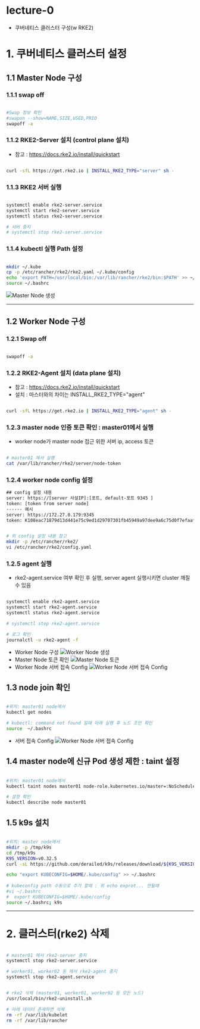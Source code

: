 # lecture-0
- 쿠버네티스 클러스터 구성(w RKE2)

# 1. 쿠버네티스 클러스터 설정

## 1.1 Master Node 구성 

### 1.1.1 swap off
```bash

#Swap 정보 확인 
#swapon --show=NAME,SIZE,USED,PRIO
swapoff -a
```

### 1.1.2 RKE2-Server 설치 (control plane 설치)
  - 참고 : https://docs.rke2.io/install/quickstart
```bash

curl -sfL https://get.rke2.io | INSTALL_RKE2_TYPE="server" sh -
```

### 1.1.3 RKE2 서버 실행
```bash

systemctl enable rke2-server.service
systemctl start rke2-server.service
systemctl status rke2-server.service

# 서버 중지
# systemctl stop rke2-server.service
```

### 1.1.4 kubectl 실행 Path 설정
```bash

mkdir ~/.kube
cp -p /etc/rancher/rke2/rke2.yaml ~/.kube/config 
echo 'export PATH=/usr/local/bin:/var/lib/rancher/rke2/bin:$PATH' >> ~/.bashrc
source ~/.bashrc
```
![Master Node 생성](/lecture0/img/lecture0-rke2-master01.png)

---
## 1.2 Worker Node 구성

### 1.2.1 Swap off
```bash

swapoff -a
```
### 1.2.2 RKE2-Agent 설치 (data plane 설치)
  - 참고 : https://docs.rke2.io/install/quickstart
  - 설치 : 마스터와의 차이는 INSTALL_RKE2_TYPE="agent"
```bash

curl -sfL https://get.rke2.io | INSTALL_RKE2_TYPE="agent" sh -
```
### 1.2.3 master node 인증 토큰 확인 : master01에서 실행
  - worker node가 master node 접근 위한 서버 ip, access 토큰  
```bash

# master01 에서 실행
cat /var/lib/rancher/rke2/server/node-token
```
### 1.2.4 worker node config 설정
```dtd
## config 설정 내용
server: https://[server 사설IP]:[포트, default-포트 9345 ]
token: [token from server node]
------ 예시 
server: https://172.27.0.179:9345
token: K108eac71879d13d441e75c9ed1d29707301fb45949a97dee9a6c75d0f7efaafd92::server:6f5807d838625bb6e08dc267f93f6d39
```
```bash

# 위 config 설정 내용 참고
mkdir -p /etc/rancher/rke2/
vi /etc/rancher/rke2/config.yaml
```
### 1.2.5 agent 실행
- rke2-agent.service 여부 확인 후 실행, server agent 실행시키면 cluster 깨질 수 있음
```bash

systemctl enable rke2-agent.service
systemctl start rke2-agent.service
systemctl status rke2-agent.service

# systemctl stop rke2-agent.service

# 로그 확인 
journalctl -u rke2-agent -f
```
- Worker Node 구성
![Worker Node 생성](/lecture0/img/lecture0-rke2-worker02.png)
- Master Node 토큰 확인
![Master Node 토큰](/lecture0/img/lecture0-rke2-worker01-token.png)
- Worker Node 서버 접속 Config
![Worker Node 서버 접속 Config](/lecture0/img/lecture0-rke2-worker01-config.png)

## 1.3 node join 확인

```bash

#위치: master01 node에서
kubectl get nodes 

# kubectl: command not found 일때 아래 실행 후 노드 조인 확인
source  ~/.bashrc 
```
- 서버 접속 Config
![Worker Node 서버 접속 Config](/lecture0/img/lecture0-node-join.png)

## 1.4 master node에 신규 Pod 생성 제한 : taint 설정

```bash

#위치: master01 node에서
kubectl taint nodes master01 node-role.kubernetes.io/master=:NoSchedule

# 설정 확인
kubectl describe node master01
```

## 1.5 k9s 설치

```bash

#위치: master node에서
mkdir -p /tmp/k9s
cd /tmp/k9s
K9S_VERSION=v0.32.5
curl -sL https://github.com/derailed/k9s/releases/download/${K9S_VERSION}/k9s_Linux_amd64.tar.gz | sudo tar xfz - -C /usr/local/bin k9s

echo "export KUBECONFIG=$HOME/.kube/config" >> ~/.bashrc
   
# kubeconfig path 수동으로 추가 할때 : 위 echo exprot... 안될때  
#vi ~/.bashrc
#  export KUBECONFIG=$HOME/.kube/config
source ~/.bashrc; k9s
```
---
# 2. 클러스터(rke2) 삭제

```bash

# master01 에서 rke2-server 중지
systemctl stop rke2-server.service

# worker01, worker02 등 에서 rke2-agent 중지
systemctl stop rke2-agent.service


# rke2 삭제 (master01, worker01, worker02 등 모든 노드)
/usr/local/bin/rke2-uninstall.sh

# 아래 데이터 존재하면 삭제
rm -rf /var/lib/kubelet
rm -rf /var/lib/rancher
```